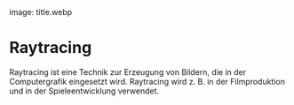 <div class='meta'>
image: title.webp
</div>

# Raytracing

<p class='abstract'>
Raytracing ist eine Technik zur Erzeugung von Bildern, die in der Computergrafik eingesetzt wird. Raytracing wird z. B. in der Filmproduktion und in der Spieleentwicklung verwendet.
</p>
